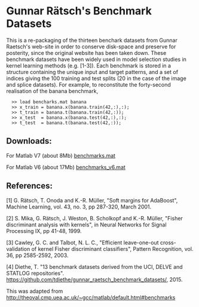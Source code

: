 # Gunnar Rätsch's Benchmark Datasets

This is a re-packaging of the thirteen benchark datasets from Gunnar Raetsch's web-site in order to conserve disk-space and preserve for posterity, since the original website has been taken down. These benchmark datasets have been widely used in model selection studies in kernel learning methods (e.g. [1-3]). Each benchmark is stored in a structure containing the unique input and target patterns, and a set of indices giving the 100 training and test splits (20 in the case of the image and splice datasets). For example, to reconstitute the forty-second realisation of the banana benchmark,

      >> load bencharks.mat banana
      >> x_train = banana.x(banana.train(42,:),:);
      >> t_train = banana.t(banana.train(42,:));
      >> x_test  = banana.x(banana.test(42,:),:);
      >> t_test  = banana.t(banana.test(42,:));

## Downloads:

For Matlab V7 (about 8Mb) 
[benchmarks.mat](../master/benchmarks.mat)

For Matlab V6 (about 17Mb) 
[benchmarks_v6.mat](../master/benchmarks_v6.mat)


## References:

[1]	G. Rätsch, T. Onoda and K.-R. Müller, "Soft margins for AdaBoost", Machine Learning, vol. 43, no. 3, pp 287-320, March 2001.

[2]	S. Mika, G. Rätsch, J. Weston, B. Scholkopf and K.-R. Müller, "Fisher discriminant analysis with kernels", in Neural Networks for Signal Processing IX, pp 41-48, 1999.

[3]	Cawley, G. C. and Talbot, N. L. C., "Efficient leave-one-out cross-validation of kernel Fisher discriminant classifiers", Pattern Recognition, vol. 36, pp 2585-2592, 2003.

[4]   Diethe, T. "13 benchmark datasets derived from the UCI, DELVE and STATLOG repositories". https://github.com/tdiethe/gunnar_raetsch_benchmark_datasets/, 2015.

This was adapted from http://theoval.cmp.uea.ac.uk/~gcc/matlab/default.html#benchmarks  
